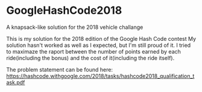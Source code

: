 # GoogleHashCode2018
A knapsack-like solution for the 2018 vehicle challange

This is my solution for the 2018 edition of the Google Hash Code contest
My solution hasn't worked as well as I expected, but I'm still proud of it.
I tried to maximaze the raport between the number of points earned by each ride(including the bonus) and the cost of it(including the ride itself).

The problem statement can be found here:
https://hashcode.withgoogle.com/2018/tasks/hashcode2018_qualification_task.pdf
